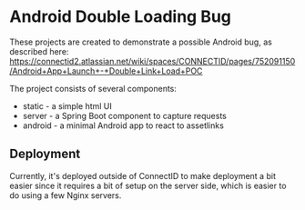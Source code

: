 # Android Double Loading Bug

These projects are created to demonstrate a possible Android bug, as described here: https://connectid2.atlassian.net/wiki/spaces/CONNECTID/pages/752091150/Android+App+Launch+-+Double+Link+Load+POC

The project consists of several components:

* static - a simple html UI
* server - a Spring Boot component to capture requests
* android - a minimal Android app to react to assetlinks

## Deployment

Currently, it's deployed outside of ConnectID to make deployment a bit easier since it requires a bit of setup on the server side, which is easier to do using a few Nginx servers.
